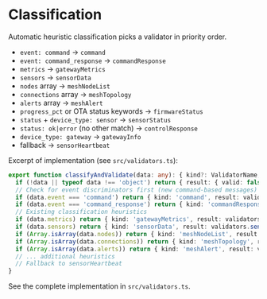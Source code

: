 # Classification

Automatic heuristic classification picks a validator in priority order.

- `event: command` → `command`
- `event: command_response` → `commandResponse`
- `metrics` → `gatewayMetrics`
- `sensors` → `sensorData`
- `nodes` array → `meshNodeList`
- `connections` array → `meshTopology`
- `alerts` array → `meshAlert`
- `progress_pct` or OTA status keywords → `firmwareStatus`
- `status` + `device_type: sensor` → `sensorStatus`
- `status: ok|error` (no other match) → `controlResponse`
- `device_type: gateway` → `gatewayInfo`
- fallback → `sensorHeartbeat`

Excerpt of implementation (see `src/validators.ts`):

```ts
export function classifyAndValidate(data: any): { kind?: ValidatorName; result: ValidationResult } {
  if (!data || typeof data !== 'object') return { result: { valid: false, errors: ['Not an object'] } };
  // Check for event discriminators first (new command-based messages)
  if (data.event === 'command') return { kind: 'command', result: validators.command(data) };
  if (data.event === 'command_response') return { kind: 'commandResponse', result: validators.commandResponse(data) };
  // Existing classification heuristics
  if (data.metrics) return { kind: 'gatewayMetrics', result: validators.gatewayMetrics(data) };
  if (data.sensors) return { kind: 'sensorData', result: validators.sensorData(data) };
  if (Array.isArray(data.nodes)) return { kind: 'meshNodeList', result: validators.meshNodeList(data) };
  if (Array.isArray(data.connections)) return { kind: 'meshTopology', result: validators.meshTopology(data) };
  if (Array.isArray(data.alerts)) return { kind: 'meshAlert', result: validators.meshAlert(data) };
  // ... additional heuristics
  // Fallback to sensorHeartbeat
}
```

See the complete implementation in `src/validators.ts`.
